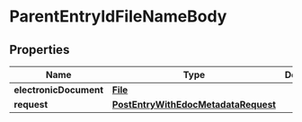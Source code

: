 # ParentEntryIdFileNameBody

## Properties
Name | Type | Description | Notes
------------ | ------------- | ------------- | -------------
**electronicDocument** | [**File**](File.md) |  |  [optional]
**request** | [**PostEntryWithEdocMetadataRequest**](PostEntryWithEdocMetadataRequest.md) |  |  [optional]
